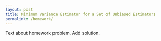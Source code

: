 ```yaml
---
layout: post
title: Minimum Variance Estimator for a Set of Unbiased Estimators
permalink: /homework/
---
```


Text about homework problem. Add solution.
